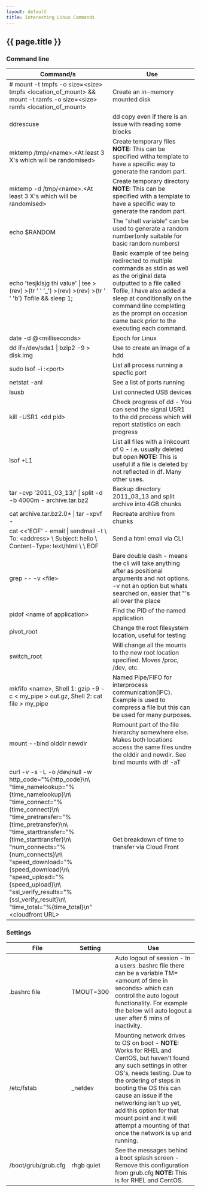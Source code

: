 ```yaml
---
layout: default
title: Interesting Linux Commands
---
```


## {{ page.title }}

### Command line

| Command/s | Use |
| --- | --- |
| # mount -t  tmpfs -o size=\<size\> tmpfs \<location_of_mount\> && mount -t  ramfs -o size=\<size\> ramfs \<location_of_mount\> | Create an in-memory mounted disk |
| ddrescuse | dd copy even if there is an issue with reading some blocks |
| mktemp /tmp/\<name\>.\<At least 3 X's which will be randomised\> | Create temporary files **NOTE:** This can be specified witha template to have a specific way to generate the random part. |
| mktemp -d /tmp/\<name\>.\<At least 3 X's which will be randomised\> | Create temporary directory **NOTE:** This can be specified with a template to have a specific way to generate the random part. |
| echo $RANDOM | The "shell variable" can be used to generate a random number(only suitable for basic random numbers) |
| echo 'tesjklsjg thi value' \| tee >(rev) >(tr ' ' '_') >(rev) >(rev) >(tr ' ' 'b') Tofile && sleep 1; | Basic example of tee being redirected to multiple commands as stdin as well as the original data outputted to a file called Tofile, I have also added a sleep at conditionally on the command line completing as the prompt on occasion came back prior to the executing each command. |
| date -d @\<milliseconds\> | Epoch for Linux |
| dd if=/dev/sda1 \| bzip2 -9 > disk.img | Use to create an image of a hdd |
| sudo lsof -i :\<port\> | List all process running a specfic port |
| netstat -anl | See a list of ports running |
| lsusb | List connected USB devices |
| kill -USR1 \<dd pid\> | Check progress of dd - You can send the signal USR1 to the dd process which will report statistics on each progress |
| lsof +L1 | List all files with a linkcount of 0 - i.e. usually deleted but open **NOTE:** This is useful if a file is deleted by not reflected in df. Many other uses. |
| tar -cvp '2011_03_13/' \| split -d -b 4000m - archive.tar.bz2 | Backup directory 2011_03_13 and split archive into 4GB chunks |
| cat archive.tar.bz2.0* \| tar -xpvf - | Recreate archive from chunks |
| cat <<'EOF' - email \| sendmail -t \\ To: \<address\> \\ Subject: hello \\ Content-Type: text/html \\ \\ EOF | Send a html email via CLI |
| grep \-\- -v \<file\> | Bare double dash - means the cli will take anything after as positional arguments and not options. -v not an option but whats searched on, easier that "'s all over the place |
| pidof \<name of application\> | Find the PID of the named application |
| pivot_root | Change the root filesystem location, useful for testing |
| switch_root | Will change all the mounts to the new root location specified. Moves /proc, /dev, etc. |
| mkfifo \<name\>, Shell 1: gzip -9 -c < my_pipe > out.gz, Shell 2: cat file > my_pipe | Named Pipe/FIFO for interprocess communication(IPC). Example is used to compress a file but this can be used for many purposes. |
| mount --bind olddir newdir | Remount part of the file hierarchy somewhere else. Makes both locations access the same files undre the olddir and newdir. See bind mounts with df -aT|
| curl -v -s -L -o /dev/null -w http_code="%{http_code}\n\  "time_namelookup="%{time_namelookup}\n\  "time_connect="%{time_connect}\n\   "time_pretransfer="%{time_pretransfer}\n\ "time_starttransfer="%{time_starttransfer}\n\  "num_connects="%{num_connects}\n\   "speed_download="%{speed_download}\n\  "speed_upload="%{speed_upload}\n\  "ssl_verify_results="%{ssl_verify_result}\n\  "time_total="%{time_total}\n" \<cloudfront URL\> | Get breakdown of time to transfer via Cloud Front |

### Settings

| File | Setting | Use |
| --- | --- | --- |
| .bashrc file | TMOUT=300 | Auto logout of session - In a users .bashrc file there can be a variable TM=\<amount of time in seconds\> which can control the auto logout functionality. For example the below will auto logout a user after 5 mins of inactivity. |
| /etc/fstab | _netdev | Mounting network drives to OS on boot - **NOTE:** Works for RHEL and CentOS, but haven't found any such settings in other OS's, needs testing. Due to the ordering of steps in booting the OS this can cause an issue if the networking isn't up yet, add this option for that mount point and it will attempt a mounting of that once the network is up and running. |
| /boot/grub/grub.cfg | rhgb quiet | See the messages behind a boot splash screen - Remove this configuration from grub.cfg **NOTE:** This is for RHEL and CentOS. |

